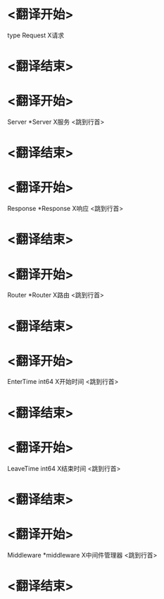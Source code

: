 
# <翻译开始>
type Request
X请求
# <翻译结束>

# <翻译开始>
Server  *Server
X服务
<跳到行首>
# <翻译结束>

# <翻译开始>
Response *Response
X响应
<跳到行首>
# <翻译结束>

# <翻译开始>
Router *Router
X路由
<跳到行首>
# <翻译结束>

# <翻译开始>
EnterTime  int64
X开始时间
<跳到行首>
# <翻译结束>

# <翻译开始>
LeaveTime  int64
X结束时间
<跳到行首>
# <翻译结束>

# <翻译开始>
Middleware *middleware
X中间件管理器
<跳到行首>
# <翻译结束>
